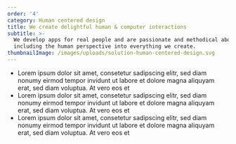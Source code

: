 ```yaml
---
order: '4'
category: Human centered design
title: We create delightful human & computer interactions
subtitle: >-
  We develop apps for real people and are passionate and methodical about
  including the human perspective into everything we create.
thumbnailImage: /images/uploads/solution-human-centered-design.svg
---
```

* Lorem ipsum dolor sit amet, consetetur sadipscing elitr, sed diam nonumy eirmod tempor invidunt ut labore et dolore magna aliquyam erat, sed diam voluptua. At vero eos et 
* Lorem ipsum dolor sit amet, consetetur sadipscing elitr, sed diam nonumy eirmod tempor invidunt ut labore et dolore magna aliquyam erat, sed diam voluptua. At vero eos et 
* Lorem ipsum dolor sit amet, consetetur sadipscing elitr, sed diam nonumy eirmod tempor invidunt ut labore et dolore magna aliquyam erat, sed diam voluptua. At vero eos et
